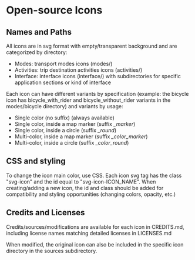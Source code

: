 # Open-source Icons

## Names and Paths

All icons are in svg format with empty/transparent background and are categorized by directory:
* Modes: transport modes icons (modes/)
* Activities: trip destination activities icons (activities/)
* Interface: interface icons (interface/) with subdirectories for specific application sections or kind of interface

Each icon can have different variants by specification (example: the bicycle icon has bicycle_with_rider and bicycle_without_rider variants in the modes/bicycle directory) and variants by usage:
* Single color (no suffix) (always available)
* Single color, inside a map marker (suffix _\_marker_)
* Single color, inside a circle (suffix _\_round_)
* Multi-color, inside a map marker (suffix _\_color\_marker_)
* Multi-color, inside a circle (suffix _\_color\_round_)

## CSS and styling

To change the icon main color, use CSS. Each icon svg tag has the class "svg-icon" and the id equal to "svg-icon-ICON_NAME". When creating/adding a new icon, the id and class should be added for compatibility and styling opportunities (changing colors, opacity, etc.)

## Credits and Licenses

Credits/sources/modifications are available for each icon in CREDITS.md, including license names matching detailed licenses in LICENSES.md

When modified, the original icon can also be included in the specific icon directory in the sources subdirectory.